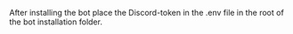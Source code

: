 After installing the bot place the Discord-token in the .env file in the root of the bot installation folder.